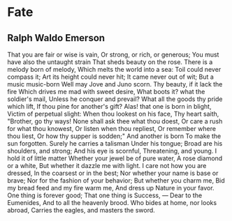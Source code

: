 # Fate
## Ralph Waldo Emerson
That you are fair or wise is vain,
Or strong, or rich, or generous;
You must have also the untaught strain
That sheds beauty on the rose.
There is a melody born of melody,
Which melts the world into a sea:
Toil could never compass it;
Art its height could never hit;
It came never out of wit;
But a music music-born
Well may Jove and Juno scorn.
Thy beauty, if it lack the fire
Which drives me mad with sweet desire,
What boots it? what the soldier's mail,
Unless he conquer and prevail?
What all the goods thy pride which lift,
If thou pine for another's gift?
Alas! that one is born in blight,
Victim of perpetual slight:
When thou lookest on his face,
Thy heart saith, "Brother, go thy ways!
None shall ask thee what thou doest,
Or care a rush for what thou knowest,
Or listen when thou repliest,
Or remember where thou liest,
Or how thy supper is sodden;"
And another is born
To make the sun forgotten.
Surely he carries a talisman
Under his tongue;
Broad are his shoulders, and strong;
And his eye is scornful,
Threatening, and young.
I hold it of little matter
Whether your jewel be of pure water,
A rose diamond or a white,
But whether it dazzle me with light.
I care not how you are dressed,
In the coarsest or in the best;
Nor whether your name is base or brave;
Nor for the fashion of your behavior;
But whether you charm me,
Bid my bread feed and my fire warm me,
And dress up Nature in your favor.
One thing is forever good;
That one thing is Success, —
Dear to the Eumenides,
And to all the heavenly brood.
Who bides at home, nor looks abroad,
Carries the eagles, and masters the sword.
